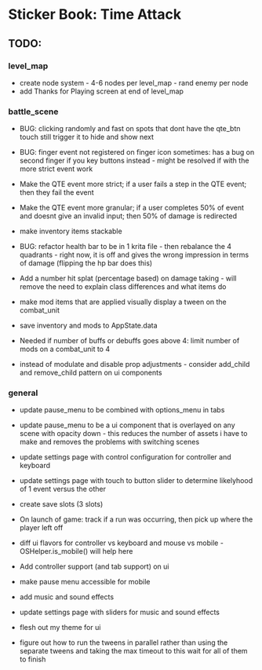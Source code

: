 # Sticker Book: Time Attack

## TODO:

### level_map

- create node system - 4-6 nodes per level_map - rand enemy per node
- add Thanks for Playing screen at end of level_map

### battle_scene

- BUG: clicking randomly and fast on spots that dont have the qte_btn touch still trigger it to hide and show next
- BUG: finger event not registered on finger icon sometimes: has a bug on second finger if you key buttons instead - might be resolved if with the more strict event work
- Make the QTE event more strict; if a user fails a step in the QTE event; then they fail the event
- Make the QTE event more granular; if a user completes 50% of event and doesnt give an invalid input; then 50% of damage is redirected
- make inventory items stackable

- BUG: refactor health bar to be in 1 krita file - then rebalance the 4 quadrants - right now, it is off and gives the wrong impression in terms of damage (flipping the hp bar does this)
- Add a number hit splat (percentage based) on damage taking - will remove the need to explain class differences and what items do
- make mod items that are applied visually display a tween on the combat_unit
- save inventory and mods to AppState.data

- Needed if number of buffs or debuffs goes above 4: limit number of mods on a combat_unit to 4
- instead of modulate and disable prop adjustments - consider add_child and remove_child pattern on ui components

### general

- update pause_menu to be combined with options_menu in tabs
- update pause_menu to be a ui component that is overlayed on any scene with opacity down - this reduces the number of assets i have to make and removes the problems with switching scenes
- update settings page with control configuration for controller and keyboard
- update settings page with touch to button slider to determine likelyhood of 1 event versus the other

- create save slots (3 slots)
- On launch of game: track if a run was occurring, then pick up where the player left off

- diff ui flavors for controller vs keyboard and mouse vs mobile - OSHelper.is_mobile() will help here
- Add controller support (and tab support) on ui
- make pause menu accessible for mobile
- add music and sound effects
- update settings page with sliders for music and sound effects

- flesh out my theme for ui
- figure out how to run the tweens in parallel rather than using the separate tweens and taking the max timeout to this wait for all of them to finish
